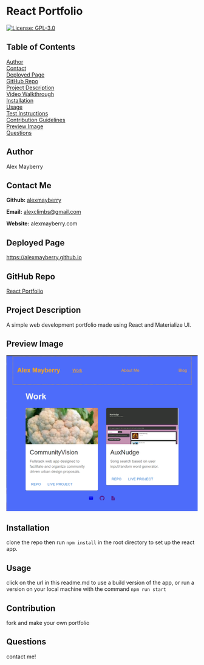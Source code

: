 
  # React Portfolio

  [![License: GPL-3.0](https://img.shields.io/static/v1?label=License&message=GPL-3.0&color=green)](https://opensource.org/licenses/GPL-3.0)

  ## Table of Contents

  [Author](#author) <br>
  [Contact](#contact-me) <br>
  [Deployed Page](#deployed-page) <br>
  [GitHub Repo](#github-repo) <br>
  [Project Description](#project-description)<br>
  [Video Walkthrough](#video-walkthrough)<br>
  [Installation](#installation)<br>
  [Usage](#usage)<br>
  [Test Instructions](#testing)<br>
  [Contribution Guidelines](#contribution)<br>
  [Preview Image](#preview-image)<br>
  [Questions](#questions)<br>
 



  ## Author

  Alex Mayberry

  ## Contact Me

  **Github:** [alexmayberry](https://github.io/alexmayberry)

  **Email:** alexclimbs@gmail.com

  **Website:** alexmayberry.com

  ## Deployed Page
  
  https://alexmayberry.github.io

  ## GitHub Repo

  [React Portfolio](https://github.io/alexmayberry/react-portfolio)

  ## Project Description

  A simple web development portfolio made using React and Materialize UI.


  ## Preview Image

  ![image](/demo/portfolio-screenshot.PNG)

  ## Installation

  clone the repo then run `npm install` in the root directory to set up the react app.

  ## Usage

  click on the url in this readme.md to use a build version of the app, or run a version on your local machine with the command `npm run start`

  ## Contribution

  fork and make your own portfolio

  ## Questions

  contact me!
